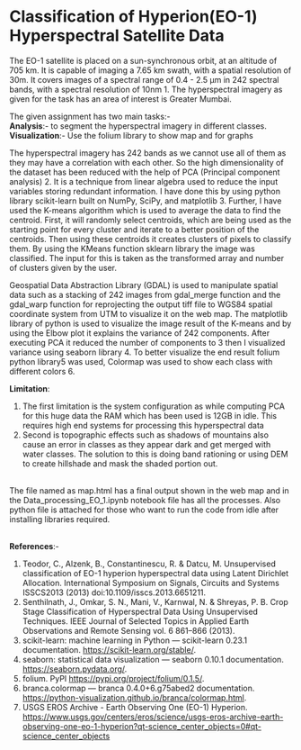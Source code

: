 # Classification of Hyperion(EO-1)  Hyperspectral Satellite Data 

<p>The EO-1 satellite is placed on a sun-synchronous orbit, at an altitude of 705 km. It is capable of imaging a 7.65 km swath, with a spatial resolution of 30m. It covers images of a spectral range of 0.4 - 2.5 µm in 242 spectral bands, with a spectral resolution of 10nm 1. The hyperspectral imagery as given for the task has an area of interest is Greater Mumbai.</p>

The given assignment has two main tasks:-<br>
<b>Analysis</b>:- to segment the hyperspectral imagery in different classes.<br>
<b>Visualization</b>:- Use the folium library to show map and for graphs

<p>The hyperspectral imagery has 242 bands as we cannot use all of them as they may have a correlation with each other. So the high dimensionality of the dataset has been reduced with the help of PCA (Principal component analysis) 2. It is a technique from linear algebra used to reduce the input variables storing redundant information. I have done this by using python library scikit-learn built on NumPy, SciPy, and matplotlib 3. Further, I have used the K-means algorithm which is used to average the data to find the centroid. First, it will randomly select centroids, which are being used as the starting point for every cluster and iterate to a better position of the centroids. Then using these centroids it creates clusters of pixels to classify them. By using the KMeans function sklearn library the image was classified. The input for this is taken as the transformed array and number of clusters given by the user.</p>

<p>Geospatial Data Abstraction Library (GDAL) is used to manipulate spatial data such as a stacking of 242 images from gdal_merge function and the gdal_warp function for reprojecting the output tiff file to WGS84 spatial coordinate system from UTM to visualize it on the web map. The matplotlib library of python is used to visualize the image result of the K-means and by using the Elbow plot it explains the variance of 242 components. After executing PCA it reduced the number of components to 3 then I visualized variance using seaborn library 4.  To better visualize the end result folium python library5 was used, Colormap was used to show each class with different colors 6.</p>

<b>Limitation</b>:
1. The first limitation is the system configuration as while computing PCA for this huge data the RAM which has been used is 12GB in idle. This requires high end systems for processing this hyperspectral data<br>
2. Second is topographic effects such as shadows of mountains also cause an error in classes as they appear dark and get merged with water classes. The solution to this is doing band rationing or using DEM to create hillshade and mask the shaded portion out.
<br>
The file named as map.html has a final output shown in the web map and in the Data_processing_EO_1.ipynb notebook file has all the processes. Also python file is attached for those who want to run the code from idle after installing libraries required.
<br>


<br>


<b>References</b>:-
1.	Teodor, C., Alzenk, B., Constantinescu, R. & Datcu, M. Unsupervised classification of EO-1 hyperion hyperspectral data using Latent Dirichlet Allocation. International Symposium on Signals, Circuits and Systems ISSCS2013 (2013) doi:10.1109/isscs.2013.6651211.
2.	Senthilnath, J., Omkar, S. N., Mani, V., Karnwal, N. & Shreyas, P. B. Crop Stage Classification of Hyperspectral Data Using Unsupervised Techniques. IEEE Journal of Selected Topics in Applied Earth Observations and Remote Sensing vol. 6 861–866 (2013).
3.	scikit-learn: machine learning in Python — scikit-learn 0.23.1 documentation. https://scikit-learn.org/stable/.
4.	seaborn: statistical data visualization — seaborn 0.10.1 documentation. https://seaborn.pydata.org/.
5.	folium. PyPI https://pypi.org/project/folium/0.1.5/.
6.	branca.colormap — branca 0.4.0+6.g75abed2 documentation. https://python-visualization.github.io/branca/colormap.html.
7. 	USGS EROS Archive - Earth Observing One (EO-1) Hyperion. https://www.usgs.gov/centers/eros/science/usgs-eros-archive-earth-observing-one-eo-1-hyperion?qt-science_center_objects=0#qt-science_center_objects

